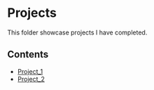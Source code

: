 # Projects
This folder showcase projects I have completed.
## Contents
* [Project_1](project_1)
* [Project_2](project_2)
